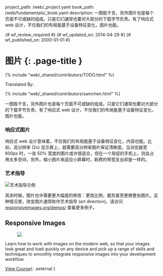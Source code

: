 project_path: /web/_project.yaml
book_path: /web/fundamentals/_book.yaml
description: 一图胜千言，另外图片也是每个页面不可或缺的组成。只是它们通常也要对大部分的下载字节负责。有了响应式 web 设计，不仅我们的布局能基于设备特征变化，图片也能。

{# wf_review_required #}
{# wf_updated_on: 2014-04-29 #}
{# wf_published_on: 2000-01-01 #}

# 图片 {: .page-title }

{% include "web/_shared/contributors/TODO.html" %}


Translated By: 

{% include "web/_shared/contributors/samchen.html" %}



一图胜千言，另外图片也是每个页面不可或缺的组成。只是它们通常也要对大部分的下载字节负责。有了响应式 web 设计，不仅我们的布局能基于设备特征变化，图片也能。


### 响应式图片

响应式 web 设计意味着，不仅我们的布局能基于设备特征变化，内容也能。比如，高分辨率 (2x) 显示屏上，就需要高分辨率图片保证清晰度。当浏览器宽 800px 时，一张 50% 宽度的图片或许很适合，但在一个局促的手机上，则会占用太多空间，另外，缩小图片来适应小屏幕时，耗费的带宽支出却是一样的。


### 艺术指导

<img class="center" src="img/art-direction.png" alt="艺术指导示例"
srcset="img/art-direction.png 1x, img/art-direction-2x.png 2x">

其余时候，图片也许需要更大幅度的修改：更改比例，裁剪甚至更换整张图片。这种情况里，改变图片通常称作艺术指导 (art direction)。请访问 [responsiveimages.org/demos/](http://responsiveimages.org/demos/) 查看更多例子。


## Responsive Images
<div class="attempt-right">
  <figure>
    <img src="img/udacity-ri.jpg">
  </figure>
</div>

Learn how to work with images on the modern web, so that your images look great and load quickly on any device and pick up a range of skills and techniques to smoothly integrate responsive images into your development workflow.

[View Course](https://udacity.com/ud882){: .external }




